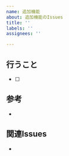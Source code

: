 ```yaml
---
name: 追加機能
about: 追加機能のIssues
title: ''
labels: ''
assignees: ''

---
```


## 行うこと
- [ ] 

## 参考
- 

## 関連Issues
-
